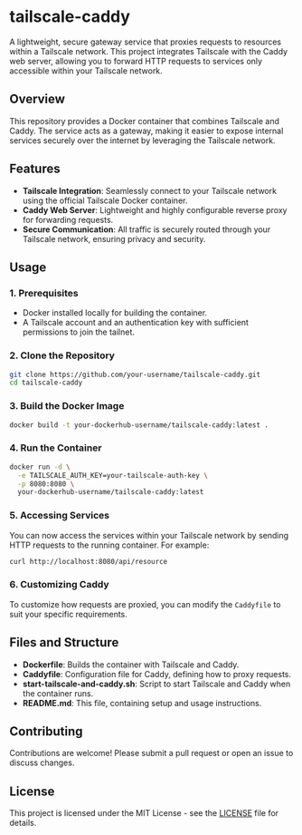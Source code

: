 # tailscale-caddy

A lightweight, secure gateway service that proxies requests to resources within a Tailscale network. This project integrates Tailscale with the Caddy web server, allowing you to forward HTTP requests to services only accessible within your Tailscale network.

## Overview

This repository provides a Docker container that combines Tailscale and Caddy. The service acts as a gateway, making it easier to expose internal services securely over the internet by leveraging the Tailscale network.

## Features

- **Tailscale Integration**: Seamlessly connect to your Tailscale network using the official Tailscale Docker container.
- **Caddy Web Server**: Lightweight and highly configurable reverse proxy for forwarding requests.
- **Secure Communication**: All traffic is securely routed through your Tailscale network, ensuring privacy and security.

## Usage

### 1. Prerequisites

- Docker installed locally for building the container.
- A Tailscale account and an authentication key with sufficient permissions to join the tailnet.

### 2. Clone the Repository

```bash
git clone https://github.com/your-username/tailscale-caddy.git
cd tailscale-caddy
```

### 3. Build the Docker Image

```bash
docker build -t your-dockerhub-username/tailscale-caddy:latest .
```

### 4. Run the Container

```bash
docker run -d \
  -e TAILSCALE_AUTH_KEY=your-tailscale-auth-key \
  -p 8080:8080 \
  your-dockerhub-username/tailscale-caddy:latest
```

### 5. Accessing Services

You can now access the services within your Tailscale network by sending HTTP requests to the running container. For example:

```bash
curl http://localhost:8080/api/resource
```

### 6. Customizing Caddy

To customize how requests are proxied, you can modify the `Caddyfile` to suit your specific requirements.

## Files and Structure

- **Dockerfile**: Builds the container with Tailscale and Caddy.
- **Caddyfile**: Configuration file for Caddy, defining how to proxy requests.
- **start-tailscale-and-caddy.sh**: Script to start Tailscale and Caddy when the container runs.
- **README.md**: This file, containing setup and usage instructions.

## Contributing

Contributions are welcome! Please submit a pull request or open an issue to discuss changes.

## License

This project is licensed under the MIT License - see the [LICENSE](LICENSE) file for details.
```
